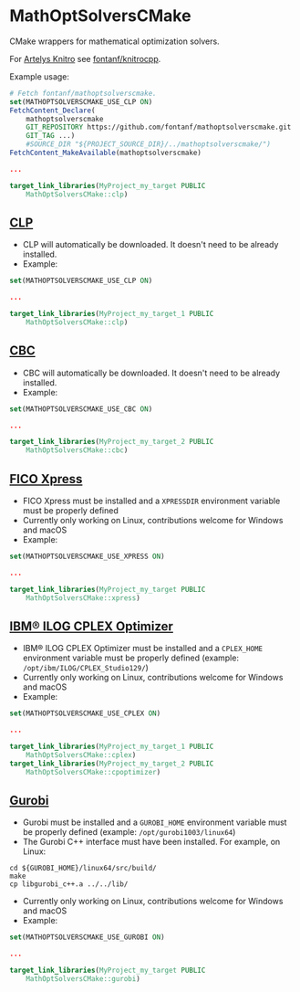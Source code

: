 # MathOptSolversCMake

CMake wrappers for mathematical optimization solvers.

For [Artelys Knitro](https://www.artelys.com/solvers/knitro/) see [fontanf/knitrocpp](https://github.com/fontanf/knitrocpp).

Example usage:
```cmake
# Fetch fontanf/mathoptsolverscmake.
set(MATHOPTSOLVERSCMAKE_USE_CLP ON)
FetchContent_Declare(
    mathoptsolverscmake
    GIT_REPOSITORY https://github.com/fontanf/mathoptsolverscmake.git
    GIT_TAG ...)
    #SOURCE_DIR "${PROJECT_SOURCE_DIR}/../mathoptsolverscmake/")
FetchContent_MakeAvailable(mathoptsolverscmake)

...

target_link_libraries(MyProject_my_target PUBLIC
    MathOptSolversCMake::clp)
```

## [CLP](https://github.com/coin-or/Clp)

* CLP will automatically be downloaded. It doesn't need to be already installed.
* Example:
```cmake
set(MATHOPTSOLVERSCMAKE_USE_CLP ON)

...

target_link_libraries(MyProject_my_target_1 PUBLIC
    MathOptSolversCMake::clp)
```

## [CBC](https://github.com/coin-or/Cbc)

* CBC will automatically be downloaded. It doesn't need to be already installed.
* Example:
```cmake
set(MATHOPTSOLVERSCMAKE_USE_CBC ON)

...

target_link_libraries(MyProject_my_target_2 PUBLIC
    MathOptSolversCMake::cbc)
```

## [FICO Xpress](https://www.fico.com/en/products/fico-xpress-optimization)

* FICO Xpress must be installed and a `XPRESSDIR` environment variable must be properly defined
* Currently only working on Linux, contributions welcome for Windows and macOS
* Example:
```cmake
set(MATHOPTSOLVERSCMAKE_USE_XPRESS ON)

...

target_link_libraries(MyProject_my_target PUBLIC
    MathOptSolversCMake::xpress)
```

## [IBM® ILOG CPLEX Optimizer](https://www.ibm.com/products/ilog-cplex-optimization-studio/cplex-optimizer)

* IBM® ILOG CPLEX Optimizer must be installed and a `CPLEX_HOME` environment variable must be properly defined (example: `/opt/ibm/ILOG/CPLEX_Studio129/`)
* Currently only working on Linux, contributions welcome for Windows and macOS
* Example:
```cmake
set(MATHOPTSOLVERSCMAKE_USE_CPLEX ON)

...

target_link_libraries(MyProject_my_target_1 PUBLIC
    MathOptSolversCMake::cplex)
target_link_libraries(MyProject_my_target_2 PUBLIC
    MathOptSolversCMake::cpoptimizer)
```

## [Gurobi](https://www.gurobi.com/)

* Gurobi must be installed and a `GUROBI_HOME` environment variable must be properly defined (example: `/opt/gurobi1003/linux64`)
* The Gurobi C++ interface must have been installed. For example, on Linux:
```
cd ${GUROBI_HOME}/linux64/src/build/
make
cp libgurobi_c++.a ../../lib/
```
* Currently only working on Linux, contributions welcome for Windows and macOS
* Example:
```cmake
set(MATHOPTSOLVERSCMAKE_USE_GUROBI ON)

...

target_link_libraries(MyProject_my_target PUBLIC
    MathOptSolversCMake::gurobi)
```
